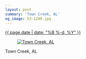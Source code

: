 ```yaml
---
layout: post
summary: 'Town Creek, AL'
og_image: 53-1280.jpg
---
```


<p>
 <time>
  <a href="/53">
   {{ page.date | date: "%B %-d, %Y" }}
  </a>
 </time>
 <a href="/53">
  <figure data-taken="9/22/2013">
   <img alt="Town Creek, AL" sizes="(min-width: 700px) 50vw, calc(100vw - 2rem)" src="{{ site.assets_url }}/53-640.jpg" srcset="{{ site.assets_url }}/53-1280.jpg 1280w, {{ site.assets_url }}/53-960.jpg 960w, {{ site.assets_url }}/53-640.jpg 640w, {{ site.assets_url }}/53-320.jpg 320w"/>
  </figure>
 </a>
 <span>
  Town Creek, AL
 </span>
</p>
